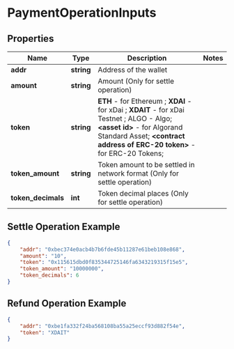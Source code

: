 # PaymentOperationInputs

## Properties
Name | Type | Description | Notes
------------ | ------------- | ------------- | -------------
**addr** | **string** | Address of the wallet | 
**amount** | **string** | Amount (Only for settle operation) | 
**token** | **string** | <b>ETH</b> - for Ethereum ; <b>XDAI</b> - for xDai ; <b>XDAIT</b> - for xDai Testnet ; ALGO - Algo; <b>&lt;asset id&gt;</b> - for Algorand Standard Asset; <b>&lt;contract address of ERC-20 token&gt;</b> - for ERC-20 Tokens; | 
**token_amount** | **string** | Token amount to be settled in network format (Only for settle operation) | 
**token_decimals** | **int** | Token decimal places (Only for settle operation) | 


## Settle Operation Example

```json
{
    "addr": "0xbec374e0acb4b7b6fde45b11287e61beb108e868",
    "amount": "10",
    "token": "0x115615dbd0f835344725146fa6343219315f15e5",
    "token_amount": "10000000",
    "token_decimals": 6
}
```

## Refund Operation Example

```json
{
    "addr": "0xbe1fa332f24ba568108ba55a25eccf93d882f54e",
    "token": "XDAIT"
}
```